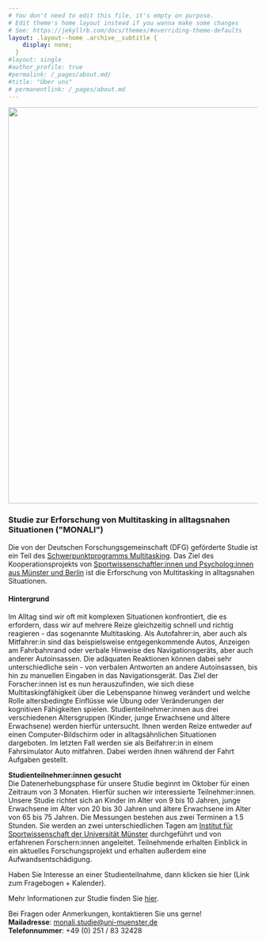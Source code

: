 ```yaml
---
# You don't need to edit this file, it's empty on purpose.
# Edit theme's home layout instead if you wanna make some changes
# See: https://jekyllrb.com/docs/themes/#overriding-theme-defaults
layout: .layout--home .archive__subtitle {
    display: none;
  }
#layout: single
#author_profile: true
#permalink: /_pages/about.md/
#title: "Über uns"
# permanentlink: /_pages/about.md
---
```

<img src="/MONALI-webpage/assets/images/logo_ds.jpg" width="800">   

### Studie zur Erforschung von Multitasking in alltagsnahen Situationen ("MONALI")    

Die von der Deutschen Forschungsgemeinschaft (DFG) geförderte Studie ist ein Teil des [Schwerpunktprogramms Multitasking](https://www.spp1772.uni-freiburg.de/). Das Ziel des Kooperationsprojekts von [Sportwissenschaftler:innen und Psycholog:innen aus Münster und Berlin](https://melm0c.github.io/MONALI-webpage/about/) ist die Erforschung von Multitasking in alltagsnahen Situationen.

#### Hintergrund   
Im Alltag sind wir oft mit komplexen Situationen konfrontiert, die es erfordern, dass wir auf mehrere Reize gleichzeitig schnell und richtig reagieren - das sogenannte Multitasking. Als Autofahrer:in, aber auch als Mitfahrer:in sind das beispielsweise entgegenkommende Autos, Anzeigen am Fahrbahnrand oder verbale Hinweise des Navigationsgeräts, aber auch anderer Autoinsassen. Die adäquaten Reaktionen können dabei sehr unterschiedliche sein - von verbalen Antworten an andere Autoinsassen, bis hin zu manuellen Eingaben in das Navigationsgerät. Das Ziel der Forscher:innen ist es nun herauszufinden, wie sich diese Multitaskingfähigkeit über die Lebenspanne hinweg verändert und welche Rolle altersbedingte Einflüsse wie Übung oder Veränderungen der kognitiven Fähigkeiten spielen. Studienteilnehmer:innen aus drei verschiedenen Altersgruppen (Kinder, junge Erwachsene und ältere Erwachsene) werden hierfür untersucht. Ihnen werden Reize entweder auf einen Computer-Bildschirm oder in alltagsähnlichen Situationen dargeboten. Im letzten Fall werden sie als Beifahrer:in in einem Fahrsimulator Auto mitfahren. Dabei werden ihnen während der Fahrt Aufgaben gestellt.

**Studienteilnehmer:innen gesucht**    
Die Datenerhebungsphase für unsere Studie beginnt im Oktober für einen Zeitraum von 3 Monaten. Hierfür suchen wir interessierte Teilnehmer:innen. Unsere Studie richtet sich an Kinder im Alter von 9 bis 10 Jahren, junge Erwachsene im Alter von 20 bis 30 Jahren und ältere Erwachsene im Alter von 65 bis 75 Jahren. Die Messungen bestehen aus zwei Terminen a 1.5 Stunden. Sie werden an zwei unterschiedlichen Tagen am [Institut für Sportwissenschaft der Universität Münster](https://melm0c.github.io/MONALI-webpage/studyplace/) durchgeführt und von erfahrenen Forschern:innen angeleitet. Teilnehmende erhalten Einblick in ein aktuelles Forschungsprojekt und erhalten außerdem eine Aufwandsentschädigung.

Haben Sie Interesse an einer Studienteilnahme, dann klicken sie hier (Link zum Fragebogen + Kalender).    

Mehr Informationen zur Studie finden Sie [hier](https://melm0c.github.io/MONALI-webpage/studyInfo/).     

Bei Fragen oder Anmerkungen, kontaktieren Sie uns gerne!    
**Mailadresse**: <monali.studie@uni-muenster.de>         
**Telefonnummer**: +49 (0) 251 / 83 32428
   

    
